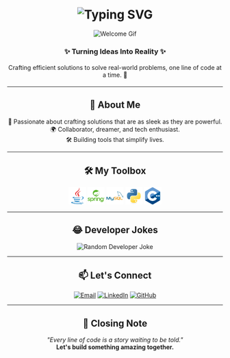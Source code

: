 <h1 align="center">
  <img src="https://readme-typing-svg.herokuapp.com?font=Orbitron&size=40&color=FF5733&center=true&vCenter=true&width=800&height=80&lines=Hi+%F0%9F%91%8B%2C+I'm+Nartya+Naman!;Developer+%7C+Innovator+%7C+Explorer;Building+Digital+Magic+%F0%9F%94%A5" alt="Typing SVG">
</h1>

<div align="center">
  <img src="https://media.giphy.com/media/LmNwrBhejkK9EFP504/giphy.gif" alt="Welcome Gif" width="60%">
</div>

<h3 align="center">✨ Turning Ideas Into Reality ✨</h3>
<h4 align="center" style="font-weight: 400;">Crafting efficient solutions to solve real-world problems, one line of code at a time. 🌟</h4>

---

<h2 align="center">🌟 About Me</h2>
<p align="center">
  🚀 Passionate about crafting solutions that are as sleek as they are powerful.<br>
  🌍 Collaborator, dreamer, and tech enthusiast.<br>
  🛠️ Building tools that simplify lives.
</p>

---

<h2 align="center">🛠️ My Toolbox</h2>
<p align="center">
  <img src="https://raw.githubusercontent.com/devicons/devicon/master/icons/java/java-original.svg" alt="Java" width="40" height="40">
  <img src="https://raw.githubusercontent.com/devicons/devicon/master/icons/spring/spring-original-wordmark.svg" alt="Spring Boot" width="40" height="40">
  <img src="https://raw.githubusercontent.com/devicons/devicon/master/icons/mysql/mysql-original-wordmark.svg" alt="MySQL" width="40" height="40">
  <img src="https://raw.githubusercontent.com/devicons/devicon/master/icons/python/python-original.svg" alt="Python" width="40" height="40">
  <img src="https://raw.githubusercontent.com/devicons/devicon/master/icons/cplusplus/cplusplus-original.svg" alt="C++" width="40" height="40">
</p>

---

<h2 align="center">😂 Developer Jokes</h2>
<p align="center">
  <img src="https://readme-jokes.vercel.app/api?theme=radical" alt="Random Developer Joke" />
</p>

---

<h2 align="center">📫 Let's Connect</h2>
<p align="center">
  <a href="mailto:nartyanaman@gmail.com"><img src="https://img.shields.io/badge/Email-FB542B?style=for-the-badge&logo=gmail&logoColor=white" alt="Email"></a>
  <a href="https://www.linkedin.com/in/nartya-naman-227aba237/"><img src="https://img.shields.io/badge/LinkedIn-0077B5?style=for-the-badge&logo=linkedin&logoColor=white" alt="LinkedIn"></a>
  <a href="https://github.com/Nartyanaman"><img src="https://img.shields.io/badge/GitHub-333333?style=for-the-badge&logo=github&logoColor=white" alt="GitHub"></a>
</p>

---

<h2 align="center">🚀 Closing Note</h2>
<p align="center">
  <em>"Every line of code is a story waiting to be told."</em><br>
  <strong>Let's build something amazing together.</strong>
</p>
